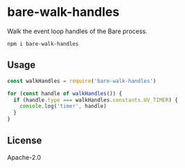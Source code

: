 # bare-walk-handles

Walk the event loop handles of the Bare process.

```
npm i bare-walk-handles
```

## Usage

``` js
const walkHandles = require('bare-walk-handles')

for (const handle of walkHandles()) {
  if (handle.type === walkHandles.constants.UV_TIMER) {
    console.log('timer', handle)
  }
}
```

## License

Apache-2.0
